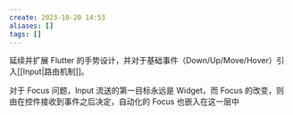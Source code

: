 ```yaml
---
create: 2023-10-20 14:53
aliases: []
tags: []
---
```

延续并扩展 Flutter 的手势设计，并对于基础事件（Down/Up/Move/Hover）引入[[Input|路由机制]]。

对于 Focus 问题，Input 流送的第一目标永远是 Widget，而 Focus 的改变，则由在控件接收到事件之后决定，自动化的 Focus 也嵌入在这一层中